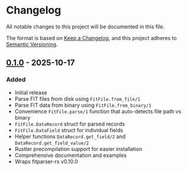 # Changelog

All notable changes to this project will be documented in this file.

The format is based on [Keep a Changelog](https://keepachangelog.com/en/1.0.0/),
and this project adheres to [Semantic Versioning](https://semver.org/spec/v2.0.0.html).

## [0.1.0] - 2025-10-17

### Added
- Initial release
- Parse FIT files from disk using `FitFile.from_file/1`
- Parse FIT data from binary using `FitFile.from_binary/1`
- Convenience `FitFile.parse/1` function that auto-detects file path vs binary
- `FitFile.DataRecord` struct for parsed records
- `FitFile.DataField` struct for individual fields
- Helper functions `DataRecord.get_field/2` and `DataRecord.get_field_value/2`
- Rustler precompilation support for easier installation
- Comprehensive documentation and examples
- Wraps fitparser-rs v0.10.0

[0.1.0]: https://github.com/yourusername/fit_file/releases/tag/v0.1.0
